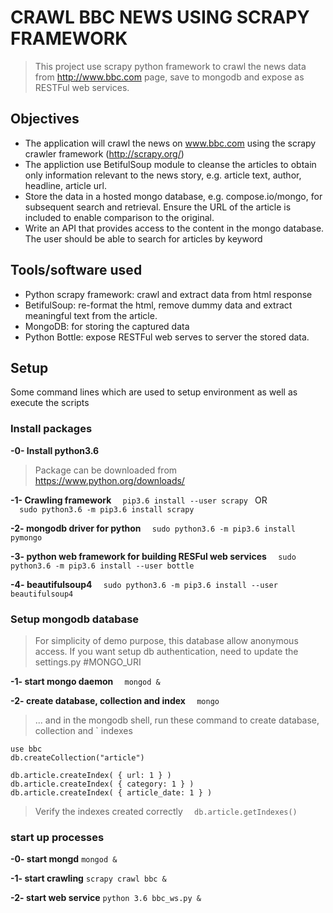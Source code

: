 # CRAWL BBC NEWS USING SCRAPY FRAMEWORK

>This project use scrapy python framework to crawl the news data from http://www.bbc.com page, save to mongodb and expose as RESTFul web services.


## Objectives

- The application will crawl the news on www.bbc.com using the scrapy crawler framework (http://scrapy.org/) 
- The appliction use BetifulSoup module to cleanse the articles to obtain only information relevant to the news story, e.g. article text, author, headline, article url.  
- Store the data in a hosted mongo database, e.g. compose.io/mongo, for subsequent search and retrieval.  Ensure the URL of the article is included to enable comparison to the original.
- Write an API that provides access to the content in the mongo database.  The user should be able to search for articles by keyword


## Tools/software used
- Python scrapy framework: crawl and extract data from html response
- BetifulSoup: re-format the html, remove dummy data and extract meaningful text from the article.
- MongoDB: for storing the captured data
- Python Bottle: expose RESTFul web serves to server the stored data.

## Setup

Some command lines which are used to setup environment as well as execute the scripts

### Install packages 

**-0- Install python3.6**
>	Package can be downloaded from https://www.python.org/downloads/

**-1- Crawling framework**
	`	pip3.6 install --user scrapy  `
	OR  
	`	sudo python3.6 -m pip3.6 install scrapy	`

**-2- mongodb driver for python**
	`	sudo python3.6 -m pip3.6 install pymongo	`

**-3- python web framework for building RESFul web services**
	`	sudo python3.6 -m pip3.6 install --user bottle 	`

**-4- beautifulsoup4**
	`	sudo python3.6 -m pip3.6 install --user beautifulsoup4	`

### Setup mongodb database 

> For simplicity of demo purpose, this database allow anonymous access. If you want setup db authentication, need to update the settings.py #MONGO_URI

**-1-  start mongo daemon**
`	mongod &	`

**-2-  create database, collection and index**
`	mongo 	`

> ... and in the mongodb shell, run these command to create database, collection and `
indexes

```
use bbc
db.createCollection("article")

db.article.createIndex( { url: 1 } )
db.article.createIndex( { category: 1 } )
db.article.createIndex( { article_date: 1 } )
```

> Verify the indexes created correctly
`	db.article.getIndexes()	`

### start up processes 

**-0-  start mongd**
` mongod & `

**-1-  start crawling**
` scrapy crawl bbc & `

**-2-  start web service**
` python 3.6 bbc_ws.py & `


